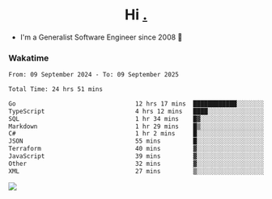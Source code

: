 <h1 align="center">Hi <a href="https://www.hackerrank.com/erasmosaraujo">.</a></h1>
 
- I'm a Generalist Software Engineer  since 2008 🚀
<!--  
<p align="left">
  <a href="https://github.com/erasmosoares/github-readme-stats">
    <img
      align="center"
      src="https://github-readme-stats.vercel.app/api/top-langs/?username=erasmosoares&theme=radical&layout=compact"
    />
  </a>
  <a href="https://github.com/erasmosoares/github-readme-stats">
    [![Harlok's WakaTime stats](https://github-readme-stats.vercel.app/api/wakatime?username=ffflabs)](https://github.com/anuraghazra/github-readme-stats)
  </a>
</p>

<!--
 ### Repo 
 
<p align="left">
 <a href="https://github.com/erasmosoares/github-readme-stats">
    <img
      align="center"
      height="165"
      src="https://github-readme-stats.vercel.app/api/pin?username=erasmosoares&repo=sample-node&title_color=fff&icon_color=f9f9f9&text_color=9f9f9f&bg_color=151515"
    />
  </a>
  <a href="https://github.com/erasmosoares/github-readme-stats">
    <img
      align="center"
      height="165"
      src="https://github-readme-stats.vercel.app/api/pin?username=erasmosoares&repo=sample-node&title_color=fff&icon_color=f9f9f9&text_color=9f9f9f&bg_color=151515"
    />
  </a>
</p>
-->

 ### Wakatime 

<!--START_SECTION:waka-->

```txt
From: 09 September 2024 - To: 09 September 2025

Total Time: 24 hrs 51 mins

Go                                 12 hrs 17 mins  ████████████░░░░░░░░░░░░░   48.43 %
TypeScript                         4 hrs 12 mins   ████░░░░░░░░░░░░░░░░░░░░░   16.59 %
SQL                                1 hr 34 mins    █▓░░░░░░░░░░░░░░░░░░░░░░░   06.23 %
Markdown                           1 hr 29 mins    █▒░░░░░░░░░░░░░░░░░░░░░░░   05.84 %
C#                                 1 hr 2 mins     █░░░░░░░░░░░░░░░░░░░░░░░░   04.11 %
JSON                               55 mins         █░░░░░░░░░░░░░░░░░░░░░░░░   03.66 %
Terraform                          40 mins         ▓░░░░░░░░░░░░░░░░░░░░░░░░   02.67 %
JavaScript                         39 mins         ▓░░░░░░░░░░░░░░░░░░░░░░░░   02.59 %
Other                              32 mins         ▓░░░░░░░░░░░░░░░░░░░░░░░░   02.10 %
XML                                27 mins         ▒░░░░░░░░░░░░░░░░░░░░░░░░   01.80 %
```

<!--END_SECTION:waka-->

![](https://komarev.com/ghpvc/?username=erasmosoares&color=brightgreen)
